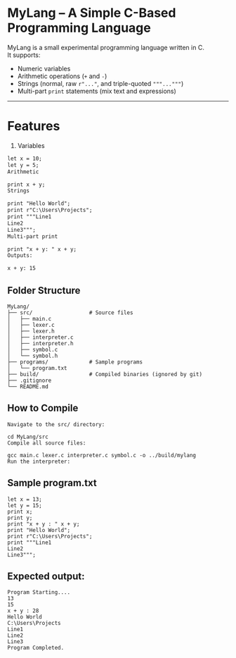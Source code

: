 # MyLang – A Simple C-Based Programming Language

MyLang is a small experimental programming language written in C.  
It supports:

- Numeric variables
- Arithmetic operations (`+` and `-`)
- Strings (normal, raw `r"..."`, and triple-quoted `"""..."""`)
- Multi-part `print` statements (mix text and expressions)

---

# Features

1. Variables

```txt
let x = 10;
let y = 5;
Arithmetic

print x + y;
Strings

print "Hello World";
print r"C:\Users\Projects";
print """Line1
Line2
Line3""";
Multi-part print

print "x + y: " x + y;
Outputs:

x + y: 15
```

## Folder Structure
```text
MyLang/
├── src/                  # Source files
│   ├── main.c
│   ├── lexer.c
│   ├── lexer.h
│   ├── interpreter.c
│   ├── interpreter.h
│   ├── symbol.c
│   └── symbol.h
├── programs/             # Sample programs
│   └── program.txt
├── build/                # Compiled binaries (ignored by git)
├── .gitignore
└── README.md
```
## How to Compile
```text
Navigate to the src/ directory:

cd MyLang/src
Compile all source files:

gcc main.c lexer.c interpreter.c symbol.c -o ../build/mylang
Run the interpreter:
```

## Sample program.txt
```text
let x = 13;
let y = 15;
print x;
print y;
print "x + y : " x + y;
print "Hello World";
print r"C:\Users\Projects";
print """Line1
Line2
Line3""";
```
## Expected output:
```text
Program Starting....
13
15
x + y : 28
Hello World
C:\Users\Projects
Line1
Line2
Line3
Program Completed.
```